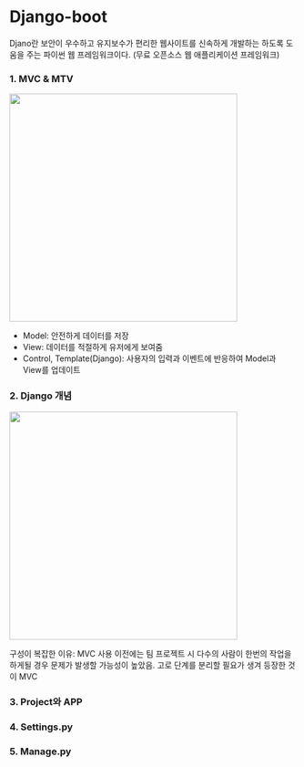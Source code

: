 # Django-boot

Djano란 보안이 우수하고 유지보수가 편리한 웹사이트를 신속하게 개발하는 하도록 도움을 주는 파이썬 웹 프레임워크이다. (무료 오픈소스 웹 애플리케이션 프레임워크)

### 1. MVC & MTV 
[<img src = "https://tecoble.techcourse.co.kr/static/c73f913a7c220ec8cb3ee9a8579468b4/91709/mvc.png" width="400px">](https://tecoble.techcourse.co.kr/post/2021-04-26-mvc/)
 - Model: 안전하게 데이터를 저장
 - View: 데이터를 적절하게 유저에게 보여줌
 - Control, Template(Django): 사용자의 입력과 이벤트에 반응하여 Model과 View를 업데이트
 
### 2. Django 개념
[<img src = "https://velog.velcdn.com/images%2Fmini_y%2Fpost%2Ff57ba915-4f63-427b-9482-95e97dd5d12e%2F%E1%84%8C%E1%85%A1%E1%86%BC%E1%84%80%E1%85%A9.png" width="400px" height="400">](https://velog.io/@mini_y/Django-%EA%B0%9C%EB%85%90%EC%A0%95%EB%A6%AC)

구성이 복잡한 이유: MVC 사용 이전에는 팀 프로젝트 시 다수의 사람이 한번의 작업을 하게될 경우 문제가 발생할 가능성이 높았음. 고로 단계를 분리할 필요가 생겨 등장한 것이 MVC

### 3. Project와 APP

### 4. Settings.py 

### 5. Manage.py
